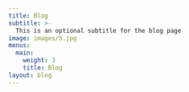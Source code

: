 ```yaml
---
title: Blog
subtitle: >-
  This is an optional subtitle for the blog page
image: images/5.jpg
menus:
  main:
    weight: 3
    title: Blog
layout: blog
---
```

